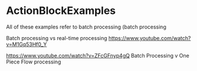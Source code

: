 # ActionBlockExamples

All of these examples refer to batch processing (batch processing

Batch processing vs real-time processing
https://www.youtube.com/watch?v=M1Gq53Hf0_Y

https://www.youtube.com/watch?v=ZFcGFnyp4gQ
Batch Processing v One Piece Flow processing 
